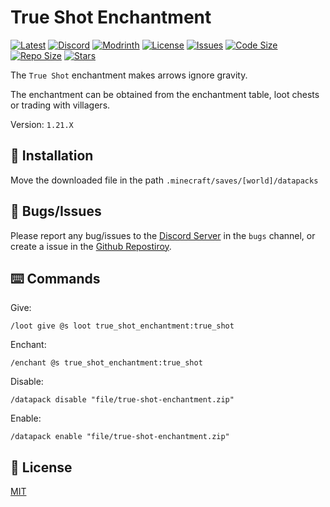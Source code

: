 # True Shot Enchantment

[![Latest](https://img.shields.io/github/v/release/lullaby6/true-shot-enchantment-data-pack?color=blueviolet&logo=github)](https://github.com/lullaby6/true-shot-enchantment-data-pack/releases)
[![Discord](https://img.shields.io/discord/1327308441324097681?label=discord&color=blue&logo=discord)](https://discord.gg/5UdcDa5xNC) 
[![Modrinth](https://img.shields.io/modrinth/dt/true-shot-enchantment-data-pack?label=modrinth&logo=modrinth)](https://modrinth.com/datapack/true-shot-enchantment-data-pack) 
[![License](https://img.shields.io/badge/license-mit-green)](https://github.com/lullaby6/true-shot-enchantment-data-pack/blob/main/LICENSE) 
[![Issues](https://img.shields.io/github/issues/lullaby6/true-shot-enchantment-data-pack?color=orange&logo=github)](https://github.com/lullaby6/true-shot-enchantment-data-pack/issues)
[![Code Size](https://img.shields.io/github/languages/code-size/lullaby6/true-shot-enchantment-data-pack?color=purple&logoColor=white)](https://github.com/lullaby6/true-shot-enchantment-data-pack)
[![Repo Size](https://img.shields.io/github/repo-size/lullaby6/true-shot-enchantment-data-pack?logo=dropbox&color=red)](https://github.com/lullaby6/true-shot-enchantment-data-pack)
[![Stars](https://img.shields.io/github/stars/lullaby6/true-shot-enchantment-data-pack?logo=github&color=yellow)](https://github.com/lullaby6/true-shot-enchantment-data-pack/stargazers)

The `True Shot` enchantment makes arrows ignore gravity.

The enchantment can be obtained from the enchantment table, loot chests or trading with villagers.

Version: `1.21.X`

## 📂 Installation

Move the downloaded file in the path `.minecraft/saves/[world]/datapacks`

## 👾 Bugs/Issues

Please report any bug/issues to the [Discord Server](https://discord.gg/5UdcDa5xNC) in the `bugs` channel, or create a issue in the [Github Repostiroy](https://github.com/lullaby6/true-shot-enchantment-data-pack/issues).

## ⌨️ Commands

Give:

```mcfunction
/loot give @s loot true_shot_enchantment:true_shot
```

Enchant:

```mcfunction
/enchant @s true_shot_enchantment:true_shot
```

Disable:

```mcfunction
/datapack disable "file/true-shot-enchantment.zip"
```

Enable:

```mcfunction
/datapack enable "file/true-shot-enchantment.zip"
```

## 🪪 License

[MIT](https://github.com/lullaby6/true-shot-enchantment-data-pack/blob/main/LICENSE)